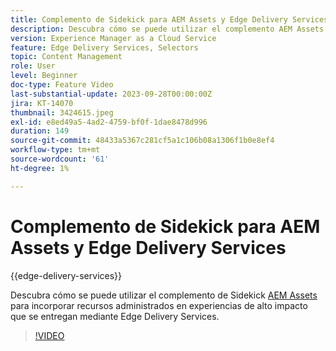 ```yaml
---
title: Complemento de Sidekick para AEM Assets y Edge Delivery Services
description: Descubra cómo se puede utilizar el complemento AEM Assets Sidekick para incorporar recursos administrados en experiencias de alto impacto entregadas a través de Edge Delivery Services.
version: Experience Manager as a Cloud Service
feature: Edge Delivery Services, Selectors
topic: Content Management
role: User
level: Beginner
doc-type: Feature Video
last-substantial-update: 2023-09-28T00:00:00Z
jira: KT-14070
thumbnail: 3424615.jpeg
exl-id: e8ed49a5-4ad2-4759-bf0f-1dae8478d996
duration: 149
source-git-commit: 48433a5367c281cf5a1c106b08a1306f1b0e8ef4
workflow-type: tm+mt
source-wordcount: '61'
ht-degree: 1%

---
```


# Complemento de Sidekick para AEM Assets y Edge Delivery Services

{{edge-delivery-services}}

Descubra cómo se puede utilizar el complemento de Sidekick [AEM Assets](https://www.hlx.live/developer/configuring-aem-assets-sidekick-plugin) para incorporar recursos administrados en experiencias de alto impacto que se entregan mediante Edge Delivery Services.

>[!VIDEO](https://video.tv.adobe.com/v/3435825/?learn=on&captions=spa)
